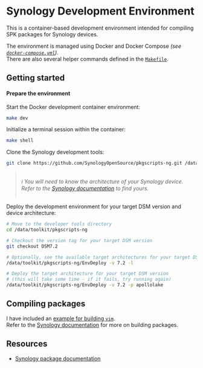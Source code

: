 # Synology Development Environment

This is a container-based development environment intended for compiling SPK packages for Synology devices.

The environment is managed using Docker and Docker Compose _(see [`docker-compose.yml`](./docker-compose.yml))_.<br />
There are also several helper commands defined in the [`Makefile`](./Makefile).

## Getting started

#### Prepare the environment

Start the Docker development container environment:

```sh
make dev
```

Initialize a terminal session within the container:

```sh
make shell
```

Clone the Synology development tools:

```sh
git clone https://github.com/SynologyOpenSource/pkgscripts-ng.git /data/toolkit/pkgscripts-ng
```

> <br />_ℹ️ You will need to know the architecture of your Synology device. Refer to the [Synology documentation](https://kb.synology.com/en-me/DSM/tutorial/What_kind_of_CPU_does_my_NAS_have) to find yours._<br />&nbsp;

Deploy the development environment for your target DSM version and device architecture:

```sh
# Move to the developer tools directory
cd /data/toolkit/pkgscripts-ng

# Checkout the version tag for your target DSM version
git checkout DSM7.2

# Optionally, see the available target architectures for your target DSM version
/data/toolkit/pkgscripts-ng/EnvDeploy -v 7.2 -l

# Deploy the target architecture for your target DSM version
# (this will take some time - if it fails, try running again)
/data/toolkit/pkgscripts-ng/EnvDeploy -v 7.2 -p apollolake
```

## Compiling packages

I have included an [example for building `vim`](./templates/vim/synology/README.md).<br />
Refer to the [Synology documentation](https://help.synology.com/developer-guide/getting_started/first_package.html) for more on building packages.

## Resources

-   [Synology package documentation](https://help.synology.com/developer-guide/getting_started/gettingstarted.html)
